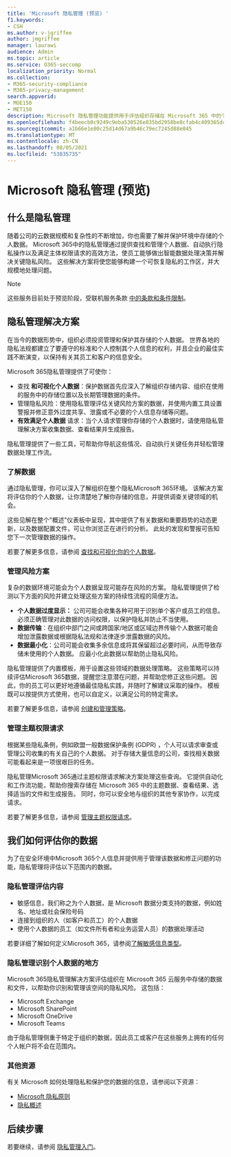 ```yaml
---
title: 'Microsoft 隐私管理 (预览) '
f1.keywords:
- CSH
ms.author: v-jgriffee
author: jmgriffee
manager: laurawi
audience: Admin
ms.topic: article
ms.service: O365-seccomp
localization_priority: Normal
ms.collection:
- M365-security-compliance
- M365-privacy-management
search.appverid:
- MOE150
- MET150
description: Microsoft 隐私管理功能提供用于评估组织存储在 Microsoft 365 中的个人数据的解决方案，并帮助你识别和修正隐私风险。
ms.openlocfilehash: f4beecb0c9249c9eba530526e835bd2958be8cfab4c409365dc536f64b1b2caf
ms.sourcegitcommit: a1b66e1e80c25d14d67a9b46c79ec7245d88e045
ms.translationtype: MT
ms.contentlocale: zh-CN
ms.lasthandoff: 08/05/2021
ms.locfileid: "53835735"
---
```

# <a name="microsoft-privacy-management-preview"></a>Microsoft 隐私管理 (预览) 

## <a name="what-is-privacy-management"></a>什么是隐私管理

随着公司的云数据规模和复杂性的不断增加，你也需要了解并保护环境中存储的个人数据。 Microsoft 365中的隐私管理通过提供查找和管理个人数据、自动执行隐私操作以及满足主体权限请求的高效方法，使员工能够做出智能数据处理决策并解决关键隐私风险。 这些解决方案将使您能够构建一个可恢复隐私的工作区，并大规模地处理问题。

> [!NOTE]
> 这些服务目前处于预览阶段，受联机服务条款 [中的条款和条件限制](https://www.microsoft.com/en-us/licensing/product-licensing/products)。

## <a name="privacy-management-solutions"></a>隐私管理解决方案

在当今的数据形势中，组织必须投资管理和保护其存储的个人数据。 世界各地的隐私法规都建立了要遵守的标准和个人控制其个人信息的权利，并且企业的最佳实践不断演变，以保持有关其员工和客户的信息安全。

Microsoft 365隐私管理提供了可使你：

- 查找 **和可视化个人数据**：保护数据首先应深入了解组织存储内容、组织在使用的服务中的存储位置以及长期管理数据的条件。
- 管理隐私风险：使用隐私管理评估关键风险方案的数据，并使用内置工具设置警报并修正意外过度共享、泄露或不必要的个人信息存储等问题。
- **有效满足个人数据** 请求：当个人请求管理你存储的个人数据时，请使用隐私管理解决方案收集数据、查看结果并生成报告。

隐私管理提供了一些工具，可帮助你导航这些情况、自动执行关键任务并轻松管理数据处理工作流。

### <a name="understand-your-data"></a>了解数据

通过隐私管理，你可以深入了解组织在整个隐私Microsoft 365环境。 该解决方案将评估你的个人数据，让你清楚地了解你存储的信息，并提供调查关键领域的机会。

这些见解在整个"概述"仪表板中呈现，其中提供了有关数据和重要趋势的动态更新，以及数据配置文件，可让你浏览正在进行的分析。 此处的发现和警报可告知您下一次管理数据的操作。

若要了解更多信息，请参阅 [查找和可视化你的个人数据](privacy-management-data-profile.md)。

### <a name="manage-risk-scenarios"></a>管理风险方案

复杂的数据环境可能会为个人数据呈现可能存在风险的方案。 隐私管理提供了检测以下方面的风险并建立处理这些方案的持续性流程的简便方法。

- **个人数据过度显示：** 公司可能会收集各种可用于识别单个客户或员工的信息。 必须正确管理对此数据的访问权限，以保护隐私并防止不当使用。
- **数据传输**：在组织中部门之间或跨国家/地区或区域边界传输个人数据可能会增加泄露数据或根据隐私法规和法律逐步泄露数据的风险。
- **数据最小化**：公司可能会收集多余信息或将其保留超过必要时间，从而导致存储未使用的个人数据。 应最小化此数据以帮助防止隐私风险。

隐私管理提供了内置模板，用于设置这些领域的数据处理策略。 这些策略可以持续评估Microsoft 365数据，提醒您注意潜在问题，并帮助您修正这些问题。 因此，你的员工可以更好地遵循最佳隐私实践，并随时了解建议采取的操作。 模板既可以按提供方式使用，也可以自定义，以满足公司的特定需求。

若要了解更多信息，请参阅 [创建和管理策略](privacy-management-policies.md)。

### <a name="manage-subject-rights-requests"></a>管理主题权限请求

根据某些隐私条例，例如欧盟一般数据保护条例 (GDPR) ，个人可以请求审查或管理公司收集的有关自己的个人数据。 对于存储大量信息的公司，查找相关数据可能看起来是一项很艰巨的任务。

隐私管理Microsoft 365通过主题权限请求解决方案处理这些查询。 它提供自动化和工作流功能，帮助你搜索存储在 Microsoft 365 中的主题数据、查看结果、选择适当的文件和生成报告。 同时，你可以安全地与组织的其他专家协作，以完成请求。

若要了解更多信息，请参阅 [管理主题权限请求](privacy-management-subject-rights-requests.md)。

## <a name="how-we-evaluate-your-data"></a>我们如何评估你的数据

为了在安全环境中Microsoft 365个人信息并提供用于管理该数据和修正问题的功能，隐私管理将评估以下范围内的数据。

### <a name="what-privacy-management-evaluates"></a>隐私管理评估内容

- 敏感信息，我们称之为个人数据，是 Microsoft 数据分类支持的数据，例如姓名、地址或社会保险号码
- 连接到组织的人（如客户和员工）的个人数据
- 使用个人数据的员工（如文件所有者和业务运营人员）的数据处理活动

若要详细了解如何定义Microsoft 365，请参阅[了解敏感信息类型](sensitive-information-type-learn-about.md)。

### <a name="where-privacy-management-identifies-personal-data"></a>隐私管理识别个人数据的地方

Microsoft 365隐私管理解决方案评估组织在 Microsoft 365 云服务中存储的数据和文件，以帮助你识别和管理该空间的隐私风险。 这包括：

- Microsoft Exchange
- Microsoft SharePoint
- Microsoft OneDrive
- Microsoft Teams

由于隐私管理侧重于特定于组织的数据，因此员工或客户在这些服务上拥有的任何个人帐户将不会在范围内。

### <a name="additional-resources"></a>其他资源

有关 Microsoft 如何处理隐私和保护您的数据的信息，请参阅以下资源：

- [Microsoft 隐私原则](https://www.microsoft.com/en-us/trust-center/privacy)
- [隐私概述](/compliance/assurance/assurance-privacy)

## <a name="next-steps"></a>后续步骤

若要继续，请参阅 [隐私管理入门](privacy-management-setup.md)。
